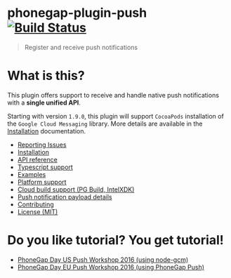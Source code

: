 # phonegap-plugin-push [![Build Status](https://travis-ci.org/phonegap/phonegap-plugin-push.svg)](https://travis-ci.org/phonegap/phonegap-plugin-push)

> Register and receive push notifications

# What is this?

This plugin offers support to receive and handle native push notifications with a **single unified API**. 

Starting with version `1.9.0`, this plugin will support `CocoaPods` installation of the `Google Cloud Messaging` library. More details are available in the [Installation](docs/INSTALLATION.md#cocoapods) documentation.

- [Reporting Issues](docs/ISSUES.md)
- [Installation](docs/INSTALLATION.md)
- [API reference](docs/API.md)
- [Typescript support](docs/TYPESCRIPT.md)
- [Examples](docs/EXAMPLES.md)
- [Platform support](docs/PLATFORM_SUPPORT.md)
- [Cloud build support (PG Build, IntelXDK)](docs/PHONEGAP_BUILD.md)
- [Push notification payload details](docs/PAYLOAD.md)
- [Contributing](.github/CONTRIBUTING.md)
- [License (MIT)](MIT-LICENSE)


# Do you like tutorial? You get tutorial!

 - [PhoneGap Day US Push Workshop 2016 (using node-gcm)](http://macdonst.github.io/push-workshop/)
 - [PhoneGap Day EU Push Workshop 2016 (using PhoneGap Push)](http://macdonst.github.io/push-workshop-eu/)
